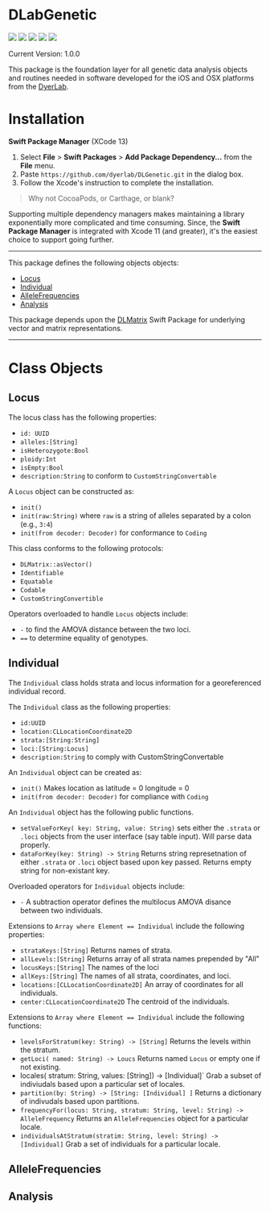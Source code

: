 # DLabGenetic

![](https://img.shields.io/github/v/tag/dyerlab/DLabGenetic?color=green) ![](https://img.shields.io/badge/license-GPLv3-green) ![](https://img.shields.io/badge/swift-5.5-green) ![](https://img.shields.io/badge/iOS-14.0-green) ![](https://img.shields.io/badge/macOS-11-green) 

Current Version: 1.0.0

This package is the foundation layer for all genetic data analysis objects and routines needed in software developed for the iOS and OSX platforms from the [DyerLab](https://dyerlab.org).  


<a name="Installation"></a>
# Installation

**Swift Package Manager** (XCode 13)

1. Select **File** > **Swift Packages** > **Add Package Dependency…** from the **File** menu.
2. Paste `https://github.com/dyerlab/DLGenetic.git` in the dialog box.
3. Follow the Xcode's instruction to complete the installation.

> Why not CocoaPods, or Carthage, or blank?

Supporting multiple dependency managers makes maintaining a library exponentially more complicated and time consuming.  Since, the **Swift Package Manager** is integrated with Xcode 11 (and greater), it's the easiest choice to support going further.

---

This package defines the following objects objects:

- <a href="#Locus">Locus</a>
- <a href="#Individual">Individual</a>
- <a href="#AlleleFrequencies">AlleleFrequencies</a>
- <a href="#Analyses">Analysis</a>

This package depends upon the [DLMatrix](https://github.com/dyerlab/DLMatrix) Swift Package for underlying vector and matrix representations.

---

# Class Objects

<a name="Locus"></a>
## Locus 

The locus class has the following properties:
- `id: UUID`
- `alleles:[String]`
- `isHeterozygote:Bool`
- `ploidy:Int`
- `isEmpty:Bool`
- `description:String` to conform to `CustomStringConvertable`

A `Locus` object can be constructed as:
- `init()` 
- `init(raw:String)` where `raw` is a string of alleles  separated by a colon (e.g., `3:4`)
- `init(from decoder: Decoder)` for conformance to `Coding`
 

This class conforms to the following protocols: 
- `DLMatrix::asVector()`
- `Identifiable`
- `Equatable`
- `Codable`
- `CustomStringConvertible`

Operators overloaded to handle `Locus` objects include:
- `-` to find the AMOVA distance between the two loci.
- `==` to determine equality of genotypes.


<a name="Individual"></a>
## Individual

The `Individual` class holds strata and locus information for a georeferenced individual record.  

The `Individual` class as the following properties:
- `id:UUID`
- `location:CLLocationCoordinate2D`
- `strata:[String:String]`
- `loci:[String:Locus]`
- `description:String` to comply with CustomStringConvertable

An `Individual` object can be created as:
- `init()` Makes location as latitude = 0 longitude = 0
- `init(from decoder: Decoder)` for compliance with `Coding`

An `Individual` object has the following public functions.
- `setValueForKey( key: String, value: String)` sets either the `.strata` or `.loci` objects from the user interface (say table input).  Will parse data properly.
- `dataForKey(key: String) -> String` Returns string represetnation of either `.strata` or `.loci` object based upon key passed.  Returns empty string for non-existant key.

Overloaded operators for `Individual` objects include:
- `-` A subtraction operator defines the multilocus AMOVA disance between two individuals.


Extensions to `Array where Element == Individual` include the following properties:

- `strataKeys:[String]` Returns names of strata.
- `allLevels:[String]` Returns array of all strata names prepended by "All"
- `locusKeys:[String]` The names of the loci
- `allKeys:[String]` The names of all strata, coordinates, and loci.
- `locations:[CLLocationCoordinate2D]` An array of coordinates for all individuals.
- `center:CLLocationCoordinate2D` The centroid of the individuals.

Extensions to `Array where Element == Individual` include the following functions:
- `levelsForStratum(key: String) -> [String]` Returns the levels within the stratum.
- `getLoci( named: String) -> Loucs` Returns named `Locus` or empty one if not existing.
- locales( stratum: String, values: [String]) -> [Individual]` Grab a subset of indiviudals based upon a particular set of locales.
- `partition(by: String) -> [String: [Individual] ]` Returns a dictionary of indivudals based upon partitions.
- `frequencyFor(locus: String, stratum: String, level: String) -> AlleleFrequency` Returns an `AlleleFrequencies` object for a particular locale.
- `individualsAtStratum(stratim: String, level: String) -> [Individual]` Grab a set of individuals for a particular locale. 





<a name="AlleleFrequencies"></a>
## AlleleFrequencies


<a name="Analysis"></a>
## Analysis
